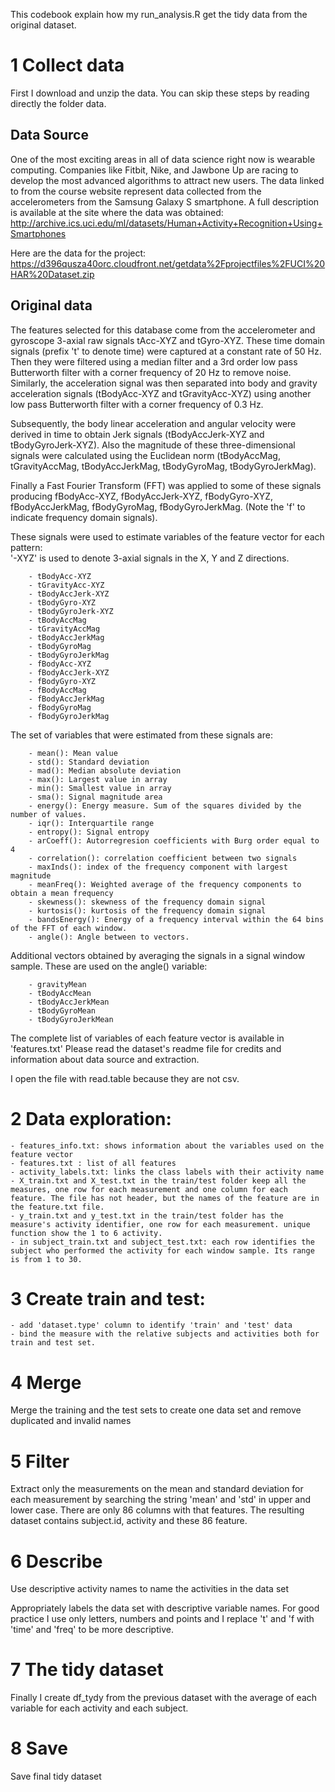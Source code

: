 This codebook explain how my run_analysis.R get the tidy data from the original dataset.

1 Collect data
=================
First I download and unzip the data. You can skip these steps by reading directly the folder data. 

Data Source
-----------------
One of the most exciting areas in all of data science right now is wearable computing. Companies like Fitbit, Nike, and Jawbone Up are racing to develop the most advanced algorithms to attract new users. The data linked to from the course website represent data collected from the accelerometers from the Samsung Galaxy S smartphone. A full description is available at the site where the data was obtained:
http://archive.ics.uci.edu/ml/datasets/Human+Activity+Recognition+Using+Smartphones 

Here are the data for the project:
 https://d396qusza40orc.cloudfront.net/getdata%2Fprojectfiles%2FUCI%20HAR%20Dataset.zip  

Original data
----------------
The features selected for this database come from the accelerometer and gyroscope 3-axial raw signals tAcc-XYZ and tGyro-XYZ. These time domain signals (prefix 't' to denote time) were captured at a constant rate of 50 Hz. Then they were filtered using a median filter and a 3rd order low pass Butterworth filter with a corner frequency of 20 Hz to remove noise. Similarly, the acceleration signal was then separated into body and gravity acceleration signals (tBodyAcc-XYZ and tGravityAcc-XYZ) using another low pass Butterworth filter with a corner frequency of 0.3 Hz. 

Subsequently, the body linear acceleration and angular velocity were derived in time to obtain Jerk signals (tBodyAccJerk-XYZ and tBodyGyroJerk-XYZ). Also the magnitude of these three-dimensional signals were calculated using the Euclidean norm (tBodyAccMag, tGravityAccMag, tBodyAccJerkMag, tBodyGyroMag, tBodyGyroJerkMag). 

Finally a Fast Fourier Transform (FFT) was applied to some of these signals producing fBodyAcc-XYZ, fBodyAccJerk-XYZ, fBodyGyro-XYZ, fBodyAccJerkMag, fBodyGyroMag, fBodyGyroJerkMag. (Note the 'f' to indicate frequency domain signals). 

These signals were used to estimate variables of the feature vector for each pattern:  
'-XYZ' is used to denote 3-axial signals in the X, Y and Z directions.

		- tBodyAcc-XYZ
		- tGravityAcc-XYZ
		- tBodyAccJerk-XYZ
		- tBodyGyro-XYZ
		- tBodyGyroJerk-XYZ
		- tBodyAccMag
		- tGravityAccMag
		- tBodyAccJerkMag
		- tBodyGyroMag
		- tBodyGyroJerkMag
		- fBodyAcc-XYZ
		- fBodyAccJerk-XYZ
		- fBodyGyro-XYZ
		- fBodyAccMag
		- fBodyAccJerkMag
		- fBodyGyroMag
		- fBodyGyroJerkMag

The set of variables that were estimated from these signals are: 

		- mean(): Mean value
		- std(): Standard deviation
		- mad(): Median absolute deviation 
		- max(): Largest value in array
		- min(): Smallest value in array
		- sma(): Signal magnitude area
		- energy(): Energy measure. Sum of the squares divided by the number of values. 
		- iqr(): Interquartile range 
		- entropy(): Signal entropy
		- arCoeff(): Autorregresion coefficients with Burg order equal to 4
		- correlation(): correlation coefficient between two signals
		- maxInds(): index of the frequency component with largest magnitude
		- meanFreq(): Weighted average of the frequency components to obtain a mean frequency
		- skewness(): skewness of the frequency domain signal 
		- kurtosis(): kurtosis of the frequency domain signal 
		- bandsEnergy(): Energy of a frequency interval within the 64 bins of the FFT of each window.
		- angle(): Angle between to vectors.

Additional vectors obtained by averaging the signals in a signal window sample. These are used on the angle() variable:

		- gravityMean
		- tBodyAccMean
		- tBodyAccJerkMean
		- tBodyGyroMean
		- tBodyGyroJerkMean

The complete list of variables of each feature vector is available in 'features.txt'
Please read the dataset's readme file for credits and information about data source and extraction.

I open the file with read.table because they are not csv.

2 Data exploration:
=================
	- features_info.txt: shows information about the variables used on the feature vector
	- features.txt : list of all features
	- activity_labels.txt: links the class labels with their activity name
	- X_train.txt and X_test.txt in the train/test folder keep all the measures, one row for each measurement and one column for each feature. The file has not header, but the names of the feature are in the feature.txt file. 
	- y_train.txt and y_test.txt in the train/test folder has the measure's activity identifier, one row for each measurement. unique function show the 1 to 6 activity.
	- in subject_train.txt and subject_test.txt: each row identifies the subject who performed the activity for each window sample. Its range is from 1 to 30.

3 Create train and test:
=================
	- add 'dataset.type' column to identify 'train' and 'test' data
	- bind the measure with the relative subjects and activities both for train and test set.

4 Merge
=================
Merge the training and the test sets to create one data set and remove duplicated and invalid names

5 Filter
=================
Extract only the measurements on the mean and standard deviation for each measurement by searching the string 'mean' and 'std' in upper and lower case. There are only 86 columns with that features. The resulting dataset contains subject.id, activity and these 86 feature. 

6 Describe
=================
Use descriptive activity names to name the activities in the data set

Appropriately labels the data set with descriptive variable names. For good practice I use only letters, numbers and points and I replace 't' and 'f with 'time' and 'freq' to be more descriptive.

7 The tidy dataset
=================
Finally I create df_tydy from the previous dataset with the average of each variable for each activity and each subject.

8 Save
=================
Save final tidy dataset
